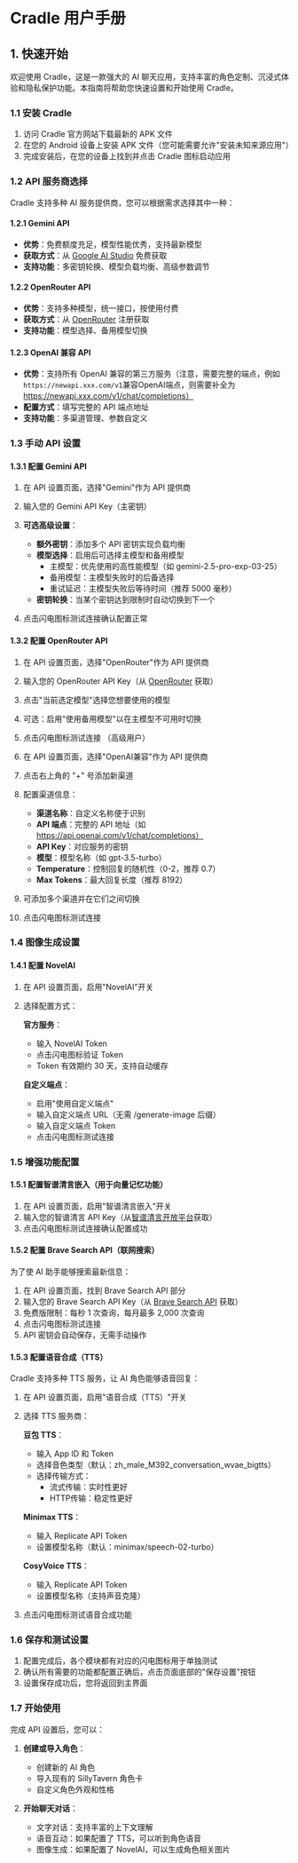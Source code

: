 # Cradle 用户手册

## 1. 快速开始

欢迎使用 Cradle，这是一款强大的 AI 聊天应用，支持丰富的角色定制、沉浸式体验和隐私保护功能。本指南将帮助您快速设置和开始使用 Cradle。

### 1.1 安装 Cradle

1. 访问 Cradle 官方网站下载最新的 APK 文件
2. 在您的 Android 设备上安装 APK 文件（您可能需要允许"安装未知来源应用"）
3. 完成安装后，在您的设备上找到并点击 Cradle 图标启动应用

### 1.2 API 服务商选择

Cradle 支持多种 AI 服务提供商，您可以根据需求选择其中一种：

#### 1.2.1 Gemini API
- **优势**：免费额度充足，模型性能优秀，支持最新模型
- **获取方式**：从 [Google AI Studio](https://aistudio.google.com) 免费获取
- **支持功能**：多密钥轮换、模型负载均衡、高级参数调节

#### 1.2.2 OpenRouter API
- **优势**：支持多种模型，统一接口，按使用付费
- **获取方式**：从 [OpenRouter](https://openrouter.ai) 注册获取
- **支持功能**：模型选择、备用模型切换

#### 1.2.3 OpenAI 兼容 API
- **优势**：支持所有 OpenAI 兼容的第三方服务（注意，需要完整的端点，例如 `https://newapi.xxx.com/v1`兼容OpenAI端点，则需要补全为 https://newapi.xxx.com/v1/chat/completions）
- **配置方式**：填写完整的 API 端点地址
- **支持功能**：多渠道管理、参数自定义


### 1.3 手动 API 设置

#### 1.3.1 配置 Gemini API

1. 在 API 设置页面，选择"Gemini"作为 API 提供商
2. 输入您的 Gemini API Key（主密钥）
3. **可选高级设置**：
   - **额外密钥**：添加多个 API 密钥实现负载均衡
   - **模型选择**：启用后可选择主模型和备用模型
     - 主模型：优先使用的高性能模型（如 gemini-2.5-pro-exp-03-25）
     - 备用模型：主模型失败时的后备选择
     - 重试延迟：主模型失败后等待时间（推荐 5000 毫秒）
   - **密钥轮换**：当某个密钥达到限制时自动切换到下一个

4. 点击闪电图标测试连接确认配置正常

#### 1.3.2 配置 OpenRouter API

1. 在 API 设置页面，选择"OpenRouter"作为 API 提供商
2. 输入您的 OpenRouter API Key（从 [OpenRouter](https://openrouter.ai) 获取）
3. 点击"当前选定模型"选择您想要使用的模型
4. 可选：启用"使用备用模型"以在主模型不可用时切换
5. 点击闪电图标测试连接
（高级用户）

1. 在 API 设置页面，选择"OpenAI兼容"作为 API 提供商
2. 点击右上角的 "+" 号添加新渠道
3. 配置渠道信息：
   - **渠道名称**：自定义名称便于识别
   - **API 端点**：完整的 API 地址（如 https://api.openai.com/v1/chat/completions）
   - **API Key**：对应服务的密钥
   - **模型**：模型名称（如 gpt-3.5-turbo）
   - **Temperature**：控制回复的随机性（0-2，推荐 0.7）
   - **Max Tokens**：最大回复长度（推荐 8192）
4. 可添加多个渠道并在它们之间切换
5. 点击闪电图标测试连接

### 1.4 图像生成设置

#### 1.4.1 配置 NovelAI

1. 在 API 设置页面，启用"NovelAI"开关
2. 选择配置方式：
   
   **官方服务**：
   - 输入 NovelAI Token
   - 点击闪电图标验证 Token
   - Token 有效期约 30 天，支持自动缓存
   
   **自定义端点**：
   - 启用"使用自定义端点"
   - 输入自定义端点 URL（无需 /generate-image 后缀）
   - 输入自定义端点 Token
   - 点击闪电图标测试连接

### 1.5 增强功能配置

#### 1.5.1 配置智谱清言嵌入（用于向量记忆功能）


1. 在 API 设置页面，启用"智谱清言嵌入"开关
2. 输入您的智谱清言 API Key（从[智谱清言开放平台](https://open.bigmodel.cn)获取）
3. 点击闪电图标测试连接确认配置成功

#### 1.5.2 配置 Brave Search API（联网搜索）

为了使 AI 助手能够搜索最新信息：

1. 在 API 设置页面，找到 Brave Search API 部分
2. 输入您的 Brave Search API Key（从 [Brave Search API](https://brave.com/search/api/) 获取）
3. 免费版限制：每秒 1 次查询，每月最多 2,000 次查询
4. 点击闪电图标测试连接
5. API 密钥会自动保存，无需手动操作

#### 1.5.3 配置语音合成（TTS）

Cradle 支持多种 TTS 服务，让 AI 角色能够语音回复：

1. 在 API 设置页面，启用"语音合成（TTS）"开关
2. 选择 TTS 服务商：

   **豆包 TTS**：
   - 输入 App ID 和 Token
   - 选择音色类型（默认：zh_male_M392_conversation_wvae_bigtts）
   - 选择传输方式：
     - 流式传输：实时性更好
     - HTTP传输：稳定性更好
   
   **Minimax TTS**：
   - 输入 Replicate API Token
   - 设置模型名称（默认：minimax/speech-02-turbo）
   
   **CosyVoice TTS**：
   - 输入 Replicate API Token
   - 设置模型名称（支持声音克隆）

3. 点击闪电图标测试语音合成功能

### 1.6 保存和测试设置

1. 配置完成后，各个模块都有对应的闪电图标用于单独测试
2. 确认所有需要的功能都配置正确后，点击页面底部的"保存设置"按钮
3. 设置保存成功后，您将返回到主界面

### 1.7 开始使用

完成 API 设置后，您可以：

1. **创建或导入角色**：
   - 创建新的 AI 角色
   - 导入现有的 SillyTavern 角色卡
   - 自定义角色外观和性格

2. **开始聊天对话**：
   - 文字对话：支持丰富的上下文理解
   - 语音互动：如果配置了 TTS，可以听到角色语音
   - 图像生成：如果配置了 NovelAI，可以生成角色相关图片